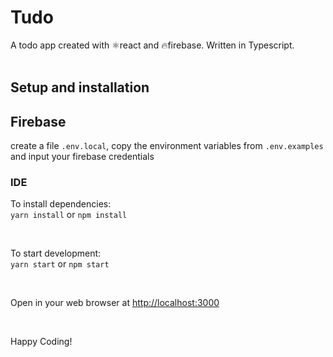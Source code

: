 # Tudo
A todo app created with ⚛react and 🔥firebase. Written in Typescript.
<br /><br />

## Setup and installation
## Firebase
create a file `.env.local`, copy the environment variables from `.env.examples` and input your firebase credentials
### IDE
To install dependencies:
<br />
`yarn install` or `npm install`

<br />

To start development:
<br />
`yarn start` or `npm start`

<br />

Open in your web browser at [http://localhost:3000](http://localhost:3000)

<br />

Happy Coding!